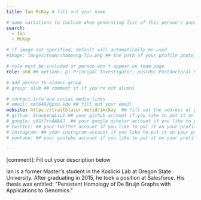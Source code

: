 ```yaml
---
title: Ian McKay # fill out your name

# name variations to include when generating list of this person's papers
search:
  - Ian
  - McKay

# if image not specified, default will automatically be used
#image: images/team/shaopeng-liu.png ## the path of your profile photo, please put it under 'images/team' and name it as firstname-lastname.jpg

# role must be included or person won't appear on team page
role: phd ## options: pi-Principal Investigator, postdoc-Postdoctoral Researcher, phd-PhD Student, masters-Master's Student, undergrad-Undergraduate Student, highschool-High School Student, programmer-Software Engineer

# add person to alumni group
# group: alum ## comment it if you're not alumni

# contact info and social media links
# email: sml6467@psu.edu ## fill out your email
website: https://trailblazer.me/id/imckay  ## fill out the address of your pesonal website if you have or your linkedin profile if you like
# github: ShaopengLiu1 ## your github account if you like to put it on your profile
# google: y6Gt7roAAAAJ  ## your google scholar account if you like to put it on your profile
# twitter: ## your twitter account if you like to put it on your profile
# instagram: ## your instagram account if you like to put it on your profile
# youtube: ## your youtube account if you like to put it on your profile

---
```

[comment]: Fill out your description below 

Ian is a former Master's student in the Koslicki Lab at Oregon State University. After graduating in 2015, he took a position at Salesforce.
His thesis was entitled: "Persistent Homology of De Bruijn Graphs with Applications to Genomics."
